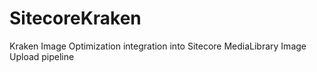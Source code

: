 # SitecoreKraken
Kraken Image Optimization integration into Sitecore MediaLibrary Image Upload pipeline
